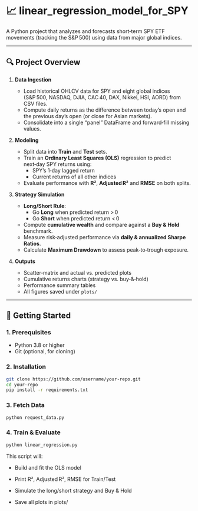 # 📈 linear_regression_model_for_SPY

A Python project that analyzes and forecasts short‑term SPY ETF movements (tracking the S&P 500) using data from major global indices.

---

## 🔍 Project Overview

1. **Data Ingestion**  
   - Load historical OHLCV data for SPY and eight global indices (S&P 500, NASDAQ, DJIA, CAC 40, DAX, Nikkei, HSI, AORD) from CSV files.  
   - Compute daily returns as the difference between today’s open and the previous day’s open (or close for Asian markets).  
   - Consolidate into a single “panel” DataFrame and forward‑fill missing values.

2. **Modeling**  
   - Split data into **Train** and **Test** sets.  
   - Train an **Ordinary Least Squares (OLS)** regression to predict next‑day SPY returns using:  
     - SPY’s 1‑day lagged return  
     - Current returns of all other indices  
   - Evaluate performance with **R²**, **Adjusted R²** and **RMSE** on both splits.

3. **Strategy Simulation**  
   - **Long/Short Rule**:  
     - Go **Long** when predicted return > 0  
     - Go **Short** when predicted return < 0  
   - Compute **cumulative wealth** and compare against a **Buy & Hold** benchmark.  
   - Measure risk‑adjusted performance via **daily & annualized Sharpe Ratios**.  
   - Calculate **Maximum Drawdown** to assess peak‑to‑trough exposure.

4. **Outputs**  
   - Scatter‑matrix and actual vs. predicted plots  
   - Cumulative returns charts (strategy vs. buy‑&‑hold)  
   - Performance summary tables  
   - All figures saved under `plots/`

---

## 🚀 Getting Started

### 1. Prerequisites  
- Python 3.8 or higher  
- Git (optional, for cloning)

### 2. Installation  

```bash
git clone https://github.com/username/your-repo.git
cd your-repo
pip install -r requirements.txt
`````

### 3. Fetch Data

```bash
python request_data.py
`````

### 4. Train & Evaluate

```bash
python linear_regression.py
`````
This script will:

- Build and fit the OLS model

- Print R², Adjusted R², RMSE for Train/Test

- Simulate the long/short strategy and Buy & Hold

- Save all plots in plots/